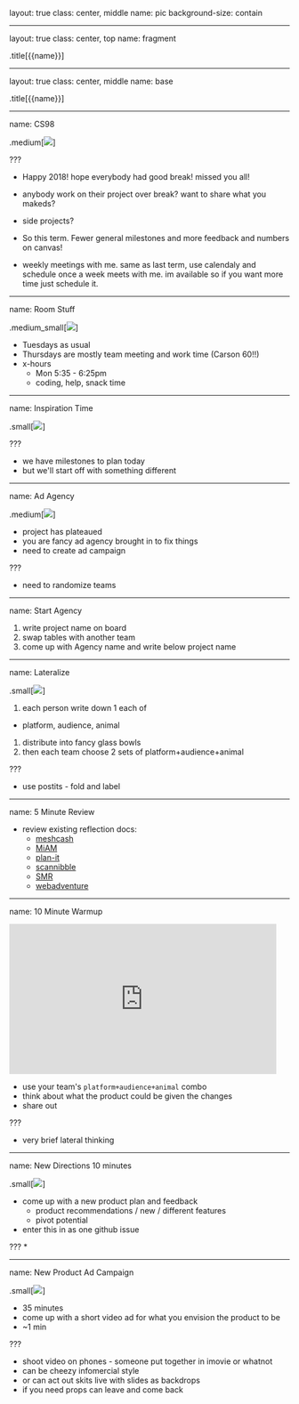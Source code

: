 layout: true
class: center, middle
name: pic
background-size: contain

---

layout: true
class: center, top
name: fragment

.title[{{name}}]

---
layout: true
class: center, middle
name: base

.title[{{name}}]

---
name: CS98

.medium[![](https://media.giphy.com/media/uos5sW7pBy5W0/giphy.gif)]

???
* Happy 2018!   hope everybody had good break! missed you all!

* anybody work on their project over break?  want to share what you makeds?  
* side projects?

* So this term.  Fewer general milestones and more feedback and numbers on canvas!  

* weekly meetings with me. same as last term, use calendaly and schedule once a week meets with me.  im available so if you want more time just schedule it.  


---
name: Room Stuff

.medium_small[![](https://media.giphy.com/media/7o6JghTx4mn84/giphy.gif)]

* Tuesdays as usual
* Thursdays are mostly team meeting and work time (Carson 60!!)
* x-hours
  * Mon 5:35 - 6:25pm
  * coding, help, snack time



---
name: Inspiration Time

.small[![](https://media.giphy.com/media/QveMWHFk4ojsI/giphy.gif)]


???
* we have milestones to plan today
* but we'll start off with something different


---
name: Ad Agency

.medium[![](https://media.giphy.com/media/3o85xvAaEm8nPHWMco/giphy.gif)]

* project has plateaued
* you are fancy ad agency brought in to fix things
* need to create ad campaign


???
* need to randomize teams


---
name: Start Agency

1. write project name on board
1. swap tables with another team
1. come up with Agency name and write below project name


---
name: Lateralize

.small[![](https://media.giphy.com/media/YqGeOQ0u6hB5u/giphy.gif)]

1. each person write down 1 each of
  * platform, audience, animal
1. distribute into fancy glass bowls
1. then each team choose 2 sets of platform+audience+animal

???
* use postits - fold and label


---
name: 5 Minute Review

* review existing reflection docs:
  * [meshcash](https://github.com/dartmouth-cs98/17f-meshcash/wiki/Project-Term-2-Plan-and-Reflection-Worksheet)
  * [MiAM](https://github.com/dartmouth-cs98/17f-miam/wiki/Reflection-Worksheet)
  * [plan-it](https://github.com/dartmouth-cs98/17f-plan-it/wiki/Project-Term-2-and-Reflection)
  * [scannibble](https://github.com/dartmouth-cs98/17f-scannibble/wiki/Self-Reflection)
  * [SMR](https://github.com/dartmouth-cs98/17f-smr/wiki/Project-Self-Reflection)
  * [webadventure](https://github.com/dartmouth-cs98/17f-webadventure/wiki/Term-2-Plan-and-Reflection)


---
name: 10 Minute Warmup


<iframe src="https://giphy.com/embed/26FKS6G3nQCgWBh3a" width="480" height="270" frameBorder="0" class="giphy-embed" allowFullScreen></iframe>

* use your team's `platform+audience+animal` combo
* think about what the product could be given the changes
* share out

???
* very brief lateral thinking

---
name: New Directions 10 minutes

.small[![](https://media.giphy.com/media/ztqABkC42zZx6/giphy.gif)]

* come up with a new product plan and feedback
  * product recommendations / new / different features
  * pivot potential
* enter this in as one github issue

???
*


---
name: New Product Ad Campaign

.small[![](https://media.giphy.com/media/l0HlKQn0fNxEPaOYg/giphy.gif)]

* 35 minutes
* come up with a short video ad for what you envision the product to be
* ~1 min

???
* shoot video on phones - someone put together in imovie or whatnot
* can be cheezy infomercial style
* or can act out skits live with slides as backdrops
* if you need props can leave and come back
